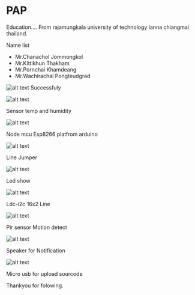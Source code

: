# PAP
Education....
  From rajamungkala university of technology lanna chiangmai thailand.

Name list
  - Mr.Chanachol Jommongkol
  - Mr.Kittikhun Thakham
  - Mr.Pornchai  Khamdeang
  - Mr.Wachirachai Pongteudgrad
  
![alt text](https://github.com/Chanachol/PAP/blob/master/images/finally%20circuit.jpg)
                                    Successfuly

![alt text](https://github.com/Chanachol/PAP/blob/master/images/DHT22.jpg)

Sensor temp and humidity

![alt text](https://github.com/Chanachol/PAP/blob/master/images/ESP8266.jpg)

Node mcu Esp8266 platfrom arduino

![alt text](https://github.com/Chanachol/PAP/blob/master/images/Jumper%20line.jpg)

Line Jumper

![alt text](https://github.com/Chanachol/PAP/blob/master/images/LED.jpg)

Led show

![alt text](https://github.com/Chanachol/PAP/blob/master/images/Lcd.jpg)

Ldc-i2c 16x2 Line

![alt text](https://github.com/Chanachol/PAP/blob/master/images/Pir%20sensor.jpg)

Pir sensor Motion detect

![alt text](https://github.com/Chanachol/PAP/blob/master/images/Speaker%20beeb.jpg)

Speaker for Notification

![alt text](https://github.com/Chanachol/PAP/blob/master/images/micro%20usb.jpg)

Micro usb for upload sourcode

Thankyou for folowing.




